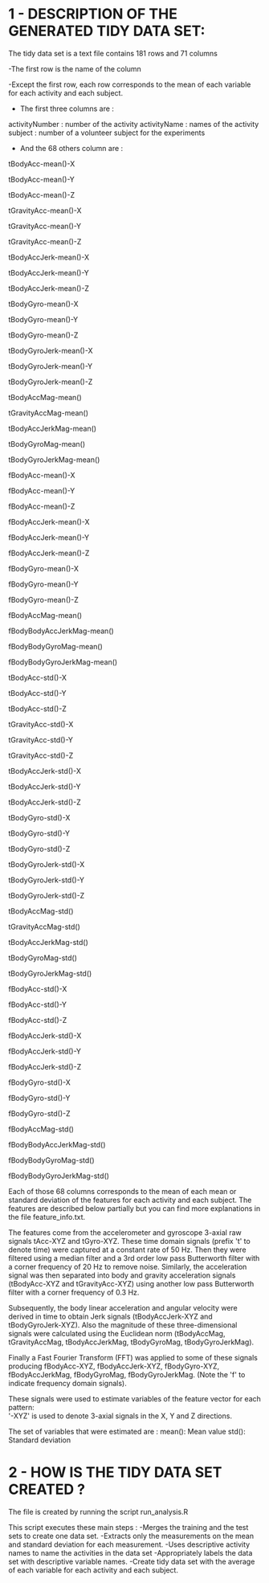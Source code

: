 1 - DESCRIPTION OF THE GENERATED TIDY DATA SET:
==========================================

The tidy data set is a text file contains 181 rows and 71 columns

-The first row is the name of the column

-Except the first row, each row corresponds to the mean of each variable for each activity and each subject. 

- The first three columns are :

activityNumber : number of the activity
activityName : names of the activity
subject  : number of a volunteer subject for the experiments

- And the 68 others column are :


tBodyAcc-mean()-X

tBodyAcc-mean()-Y

tBodyAcc-mean()-Z

tGravityAcc-mean()-X

tGravityAcc-mean()-Y

tGravityAcc-mean()-Z

tBodyAccJerk-mean()-X

tBodyAccJerk-mean()-Y

tBodyAccJerk-mean()-Z

tBodyGyro-mean()-X

tBodyGyro-mean()-Y

tBodyGyro-mean()-Z

tBodyGyroJerk-mean()-X

tBodyGyroJerk-mean()-Y

tBodyGyroJerk-mean()-Z

tBodyAccMag-mean()

tGravityAccMag-mean()

tBodyAccJerkMag-mean()

tBodyGyroMag-mean()

tBodyGyroJerkMag-mean()

fBodyAcc-mean()-X

fBodyAcc-mean()-Y

fBodyAcc-mean()-Z

fBodyAccJerk-mean()-X

fBodyAccJerk-mean()-Y

fBodyAccJerk-mean()-Z

fBodyGyro-mean()-X

fBodyGyro-mean()-Y

fBodyGyro-mean()-Z

fBodyAccMag-mean()

fBodyBodyAccJerkMag-mean()

fBodyBodyGyroMag-mean()

fBodyBodyGyroJerkMag-mean()

tBodyAcc-std()-X

tBodyAcc-std()-Y

tBodyAcc-std()-Z

tGravityAcc-std()-X

tGravityAcc-std()-Y

tGravityAcc-std()-Z

tBodyAccJerk-std()-X

tBodyAccJerk-std()-Y

tBodyAccJerk-std()-Z

tBodyGyro-std()-X

tBodyGyro-std()-Y

tBodyGyro-std()-Z

tBodyGyroJerk-std()-X

tBodyGyroJerk-std()-Y

tBodyGyroJerk-std()-Z

tBodyAccMag-std()

tGravityAccMag-std()

tBodyAccJerkMag-std()

tBodyGyroMag-std()

tBodyGyroJerkMag-std()

fBodyAcc-std()-X

fBodyAcc-std()-Y

fBodyAcc-std()-Z

fBodyAccJerk-std()-X

fBodyAccJerk-std()-Y

fBodyAccJerk-std()-Z

fBodyGyro-std()-X

fBodyGyro-std()-Y

fBodyGyro-std()-Z

fBodyAccMag-std()

fBodyBodyAccJerkMag-std()

fBodyBodyGyroMag-std()

fBodyBodyGyroJerkMag-std()


Each of those 68 columns corresponds to the mean of each mean or standard deviation of the features for each activity and each subject. 
The features are described below partially but you can find more explanations in the file feature_info.txt.

The features  come from the accelerometer and gyroscope 3-axial raw signals tAcc-XYZ and tGyro-XYZ. These time domain signals (prefix 't' to denote time) were captured at a constant rate of 50 Hz. Then they were filtered using a median filter and a 3rd order low pass Butterworth filter with a corner frequency of 20 Hz to remove noise. Similarly, the acceleration signal was then separated into body and gravity acceleration signals (tBodyAcc-XYZ and tGravityAcc-XYZ) using another low pass Butterworth filter with a corner frequency of 0.3 Hz. 

Subsequently, the body linear acceleration and angular velocity were derived in time to obtain Jerk signals (tBodyAccJerk-XYZ and tBodyGyroJerk-XYZ). Also the magnitude of these three-dimensional signals were calculated using the Euclidean norm (tBodyAccMag, tGravityAccMag, tBodyAccJerkMag, tBodyGyroMag, tBodyGyroJerkMag). 

Finally a Fast Fourier Transform (FFT) was applied to some of these signals producing fBodyAcc-XYZ, fBodyAccJerk-XYZ, fBodyGyro-XYZ, fBodyAccJerkMag, fBodyGyroMag, fBodyGyroJerkMag. (Note the 'f' to indicate frequency domain signals). 

These signals were used to estimate variables of the feature vector for each pattern:  
'-XYZ' is used to denote 3-axial signals in the X, Y and Z directions.

The set of variables that were estimated are :
mean(): Mean value
std(): Standard deviation


2 - HOW IS THE TIDY DATA SET CREATED ?
======================================

The file is created by running the script run_analysis.R

This script executes these main steps :
 -Merges the training and the test sets to create one data set.
 -Extracts only the measurements on the mean and standard deviation for each measurement. 
 -Uses descriptive activity names to name the activities in the data set
 -Appropriately labels the data set with descriptive variable names. 
 -Create tidy data set with the average of each variable for each activity and each subject. 



